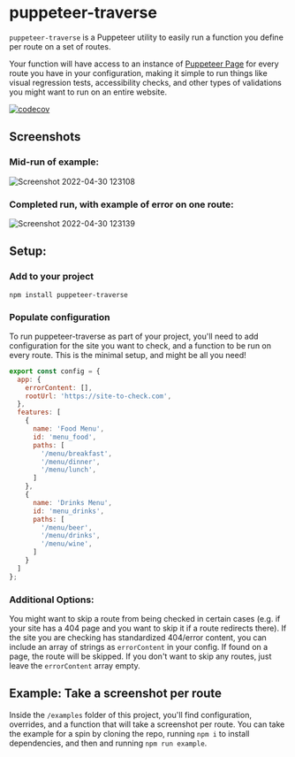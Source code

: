 # puppeteer-traverse

`puppeteer-traverse` is a Puppeteer utility to easily run a function you define per route on a set of routes.

Your function will have access to an instance of [Puppeteer Page](https://pptr.dev/#?product=Puppeteer&show=api-class-page) for every route you have in your configuration, making it simple to run things like visual regression tests, accessibility checks, and other types of validations you might want to run on an entire website.

[![codecov](https://codecov.io/gh/beckkramer/puppeteer-traverse/branch/main/graph/badge.svg?token=K32F7O3GV5)](https://codecov.io/gh/beckkramer/puppeteer-traverse)

## Screenshots

### Mid-run of example:
![Screenshot 2022-04-30 123108](https://user-images.githubusercontent.com/2972688/166116163-b7abe728-9602-42aa-87b5-378a846f971d.png)

### Completed run, with example of error on one route:
![Screenshot 2022-04-30 123139](https://user-images.githubusercontent.com/2972688/166116174-cd389292-b14d-4bbb-b704-72ca2fbea805.png)

## Setup:

### Add to your project

```
npm install puppeteer-traverse
```

### Populate configuration

To run puppeteer-traverse as part of your project, you'll need to add configuration for the site you want to check, and a function to be run on every route. This is the minimal setup, and might be all you need!

```js
export const config = {
  app: {
    errorContent: [],
    rootUrl: 'https://site-to-check.com',
  },
  features: [
    {
      name: 'Food Menu',
      id: 'menu_food',
      paths: [
        '/menu/breakfast',
        '/menu/dinner',
        '/menu/lunch',
      ]
    },
    {
      name: 'Drinks Menu',
      id: 'menu_drinks',
      paths: [
        '/menu/beer',
        '/menu/drinks',
        '/menu/wine',
      ]
    }
  ]
};
```

### Additional Options:

You might want to skip a route from being checked in certain cases (e.g. if your site has a 404 page and you want to skip it if a route redirects there). If the site you are checking has standardized 404/error content, you can include an array of strings as `errorContent` in your config. If found on a page, the route will be skipped. If you don't want to skip any routes, just leave the `errorContent` array empty.

## Example: Take a screenshot per route

Inside the `/examples` folder of this project, you'll find configuration, overrides, and a function that will take a screenshot per route. You can take the example for a spin by cloning the repo, running `npm i` to install dependencies, and then and running `npm run example`.
